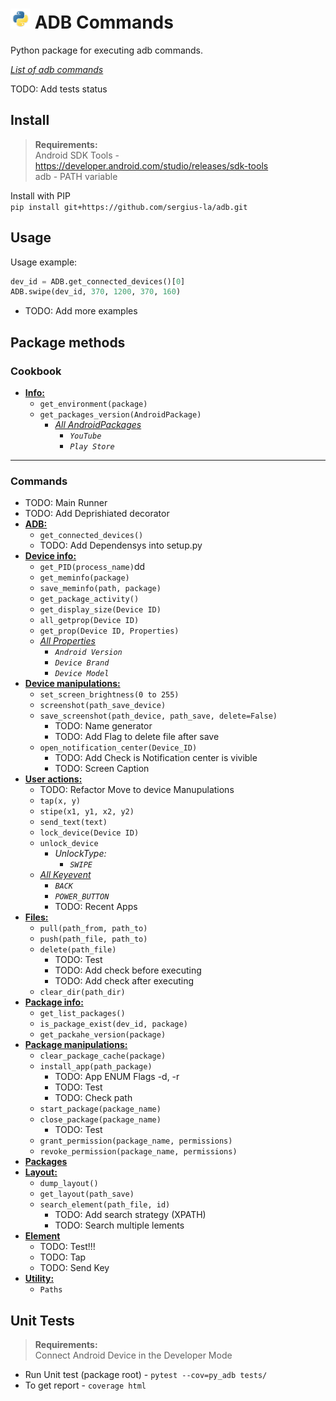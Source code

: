 # <img src="/img/py.png" width="32" height="32"> ADB Commands

Python package for executing adb commands.

[_List of adb commands_](https://github.com/sergius-la/Cheatsheet/blob/master/adb/adb.md)

TODO: Add tests status

## Install

> __Requirements:__ <br>
> Android SDK Tools - https://developer.android.com/studio/releases/sdk-tools <br>
> adb - PATH variable

Install with PIP <br>
`pip install git+https://github.com/sergius-la/adb.git`

## Usage

Usage example:
```python
dev_id = ADB.get_connected_devices()[0]
ADB.swipe(dev_id, 370, 1200, 370, 160)
```

- TODO: Add more examples

## Package methods

### Cookbook
- __[Info:](/py_adb/info.py)__
    - `get_environment(package)`
    - `get_packages_version(AndroidPackage)`
      - [_All AndroidPackages_](/py_adb/android_packages.py)
        - _`YouTube`_
        - _`Play Store`_

***

###  Commands
- TODO: Main Runner
- TODO: Add Deprishiated decorator
- __[ADB:](/py_adb/adb.py)__
  - `get_connected_devices()`
  - TODO: Add Dependensys into setup.py
- __[Device info:](/py_adb/device_info.py)__
  - `get_PID(process_name)`dd
  - `get_meminfo(package)`
  - `save_meminfo(path, package)`
  - `get_package_activity()`
  - `get_display_size(Device ID)`
  - `all_getprop(Device ID)`
  - `get_prop(Device ID, Properties)`
  - [_All Properties_](/py_adb/android_properties.py)
    - _`Android Version`_
    - _`Device Brand`_
    - _`Device Model`_
- __[Device manipulations:](/py_adb/device_manipulations.py)__
  - `set_screen_brightness(0 to 255)`
  - `screenshot(path_save_device)`
  - `save_screenshot(path_device, path_save, delete=False)`
    - TODO: Name generator
    - TODO: Add Flag to delete file after save
  - `open_notification_center(Device_ID)`
    - TODO: Add Check is Notification center is vivible
    - TODO: Screen Caption
- __[User actions:](/py_adb/user_actions.py)__
  - TODO: Refactor Move to device Manupulations  
  - `tap(x, y)`
  - `stipe(x1, y1, x2, y2)`
  - `send_text(text)`
  - `lock_device(Device ID)`
  - `unlock_device`
    - _UnlockType:_
      - _`SWIPE`_
  - [_All Keyevent_](/py_adb/android_keyevent.py)
    - _`BACK`_
    - _`POWER_BUTTON`_
    - TODO: Recent Apps
- __[Files:](/py_adb/files.py)__
  - `pull(path_from, path_to)`
  - `push(path_file, path_to)`
  - `delete(path_file)`
      - TODO: Test
      - TODO: Add check before executing
      - TODO: Add check after executing
  - `clear_dir(path_dir)`
- __[Package info:](/py_adb/package_info.py)__
  - `get_list_packages()`
  - `is_package_exist(dev_id, package)`
  - `get_packahe_version(package)`
- __[Package manipulations:](/py_adb/package_manipulations.py)__
  - `clear_package_cache(package)`
  - `install_app(path_package)`
    - TODO: App ENUM Flags -d, -r
    - TODO: Test
    - TODO: Check path
  - `start_package(package_name)`
  - `close_package(package_name)`
    - TODO: Test
  - `grant_permission(package_name, permissions)`
  - `revoke_permission(package_name, permissions)`
- __[Packages](/py_adb/android_packages.py)__
- __[Layout:](/py_adb/layout.py)__
  - `dump_layout()`
  - `get_layout(path_save)`
  - `search_element(path_file, id)`
    - TODO: Add search strategy (XPATH)
    - TODO: Search multiple lements
- __[Element](/py_adb/element.py)__
  - TODO: Test!!!
  - TODO: Tap
  - TODO: Send Key
- __[Utility:](/py_adb/util.py)__
  - `Paths`

## Unit Tests

> __Requirements:__ <br>
> Connect Android Device in the Developer Mode

- Run Unit test (package root) - `pytest --cov=py_adb tests/` 
- To get report - `coverage html`